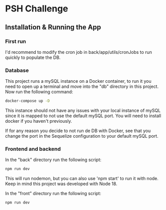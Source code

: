 # PSH Challenge

## Installation & Running the App

### First run

I'd recommend to modify the cron job in back/app/utils/cronJobs to run quickly to populate the DB.

### Database

This project runs a mySQL instance on a Docker container, to run it you need to open up a terminal and move into the "db" directory in this project. Now run the following command:

```cmd
docker-compose up -D
```

This instance should not have any issues with your local instance of mySQL since it is mapped to not use the default mySQL port. You will need to install docker if you haven't previously.

If for any reason you decide to not run de DB with Docker, see that you change the port in the Sequelize configuration to your default mySQL port.

### Frontend and backend

In the "back" directory run the following script:

```cmd
npm run dev
```

This will run nodemon, but you can also use 'npm start' to run it with node. Keep in mind this project was developed with Node 18.

In the "front" directory run the following script:

```cmd
npm run dev
```
